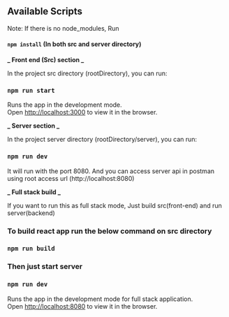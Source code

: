 ## Available Scripts

Note: If there is no node_modules, Run

#### `npm install` (In both src and server directory)

**_ Front end (Src) section _**

In the project src directory (rootDirectory), you can run:

### `npm run start`

Runs the app in the development mode.<br>
Open [http://localhost:3000](http://localhost:3000) to view it in the browser.

**_ Server section _**

In the project server directory (rootDirectory/server), you can run:

### `npm run dev`

It will run with the port 8080. And you can access server api in postman using root access url (http://localhost:8080)

**_ Full stack build _**

If you want to run this as full stack mode, Just build src(front-end) and run server(backend)

### To build react app run the below command on src directory

### `npm run build`

### Then just start server

### `npm run dev`

Runs the app in the development mode for full stack application.<br>
Open [http://localhost:8080](http://localhost:3000) to view it in the browser.
